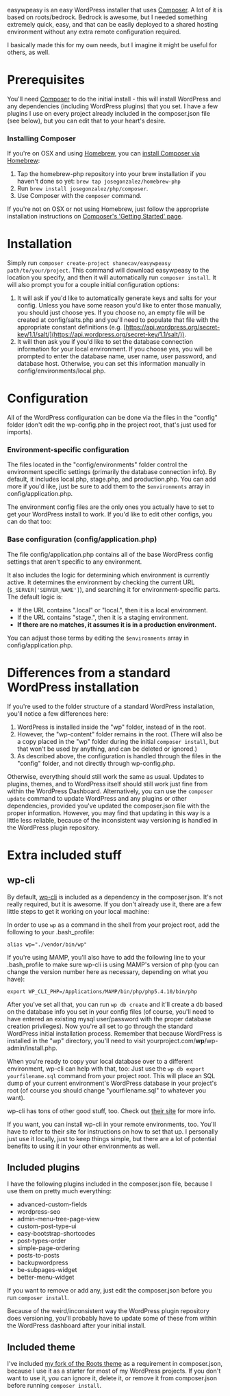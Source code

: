 easywpeasy is an easy WordPress installer that uses [Composer](https://getcomposer.org/). A lot of it is based on roots/bedrock. Bedrock is awesome, but I needed something extremely quick, easy, and that can be easily deployed to a shared hosting environment without any extra remote configuration required.

I basically made this for my own needs, but I imagine it might be useful for others, as well.

# Prerequisites

You'll need [Composer](https://getcomposer.org/) to do the initial install - this will install WordPress and any dependencies (including WordPress plugins) that you set. I have a few plugins I use on every project already included in the composer.json file (see below), but you can edit that to your heart's desire.

### Installing Composer

If you're on OSX and using [Homebrew](http://brew.sh/), you can [install Composer via Homebrew](https://getcomposer.org/doc/00-intro.md#globally-on-osx-via-homebrew-):

1. Tap the homebrew-php repository into your brew installation if you haven't done so yet: `brew tap josegonzalez/homebrew-php`
2. Run `brew install josegonzalez/php/composer`.
3. Use Composer with the `composer` command.

If you're not on OSX or not using Homebrew, just follow the appropriate installation instructions on [Composer's 'Getting Started' page](https://getcomposer.org/doc/00-intro.md).

# Installation

Simply run `composer create-project shanecav/easywpeasy path/to/your/project`. This command will download easywpeasy to the location you specify, and then it will automatically run `composer install`. It will also prompt you for a couple initial configuration options:

1. It will ask if you'd like to automatically generate keys and salts for your config. Unless you have some reason you'd like to enter those manually, you should just choose yes. If you choose no, an empty file will be created at config/salts.php and you'll need to populate that file with the appropriate constant definitions (e.g. [https://api.wordpress.org/secret-key/1.1/salt/](https://api.wordpress.org/secret-key/1.1/salt/)).
2. It will then ask you if you'd like to set the database connection information for your local environment. If you choose yes, you will be prompted to enter the database name, user name, user password, and database host. Otherwise, you can set this information manually in config/environments/local.php.

# Configuration

All of the WordPress configuration can be done via the files in the "config" folder (don't edit the wp-config.php in the project root, that's just used for imports).

### Environment-specific configuration

The files located in the "config/environments" folder control the environment specific settings (primarily the database connection info). By default, it includes local.php, stage.php, and production.php. You can add more if you'd like, just be sure to add them to the `$environments` array in config/application.php.

The environment config files are the only ones you actually have to set to get your WordPress install to work. If you'd like to edit other configs, you can do that too: 

### Base configuration (config/application.php)

The file config/application.php contains all of the base WordPress config settings that aren't specific to any environment.

It also includes the logic for determining which environment is currently active. It determines the environment by checking the current URL (`$_SERVER['SERVER_NAME']`), and searching it for environment-specific parts. The default logic is:

- If the URL contains ".local" or "local.", then it is a local environment.
- If the URL contains "stage.", then it is a staging environment.
- **If there are no matches, it assumes it is in a production environment.**

You can adjust those terms by editing the `$environments` array in config/application.php.

# Differences from a standard WordPress installation

If you're used to the folder structure of a standard WordPress installation, you'll notice a few differences here:

1. WordPress is installed inside the "wp" folder, instead of in the root.
2. However, the "wp-content" folder remains in the root. (There will also be a copy placed in the "wp" folder during the initial `composer install`, but that won't be used by anything, and can be deleted or ignored.)
3. As described above, the configuration is handled through the files in the "config" folder, and not directly through wp-config.php.

Otherwise, everything should still work the same as usual. Updates to plugins, themes, and to WordPress itself should still work just fine from within the WordPress Dashboard. Alternatively, you can use the `composer update` command to update WordPress and any plugins or other dependencies, provided you've updated the composer.json file with the proper information. However, you may find that updating in this way is a little less reliable, because of the inconsistent way versioning is handled in the WordPress plugin repository.

# Extra included stuff

## wp-cli

By default, [wp-cli](http://wp-cli.org/) is included as a dependency in the composer.json. It's not really required, but it is awesome. If you don't already use it, there are a few little steps to get it working on your local machine:

In order to use `wp` as a command in the shell from your project root, add the following to your .bash_profile:

	alias wp="./vendor/bin/wp"

If you're using MAMP, you'll also have to add the following line to your .bash_profile to make sure wp-cli is using MAMP's version of php (you can change the version number here as necessary, depending on what you have):

	export WP_CLI_PHP=/Applications/MAMP/bin/php/php5.4.10/bin/php

After you've set all that, you can run `wp db create` and it'll create a db based on the database info you set in your config files (of course, you'll need to have entered an existing mysql user/password with the proper database creation privileges). Now you're all set to go through the standard WordPress initial installation process. Remember that because WordPress is installed in the "wp" directory, you'll need to visit yourproject.com/**wp**/wp-admin/install.php.

When you're ready to copy your local database over to a different environment, wp-cli can help with that, too: Just use the `wp db export yourfilename.sql` command from your project root. This will place an SQL dump of your current environment's WordPress database in your project's root (of course you should change "yourfilename.sql" to whatever you want).

wp-cli has tons of other good stuff, too. Check out [their site](http://wp-cli.org/) for more info.

If you want, you can install wp-cli in your remote environments, too. You'll have to refer to their site for instructions on how to set that up. I personally just use it locally, just to keep things simple, but there are a lot of potential benefits to using it in your other environments as well.

## Included plugins

I have the following plugins included in the composer.json file, because I use them on pretty much everything:

- advanced-custom-fields
- wordpress-seo
- admin-menu-tree-page-view
- custom-post-type-ui
- easy-bootstrap-shortcodes
- post-types-order
- simple-page-ordering
- posts-to-posts
- backupwordpress
- be-subpages-widget
- better-menu-widget

If you want to remove or add any, just edit the composer.json before you run `composer install`.

Because of the weird/inconsistent way the WordPress plugin repository does versioning, you'll probably have to update some of these from within the WordPress dashboard after your initial install.

## Included theme

I've included [my fork of the Roots theme](https://github.com/shanecav/roots) as a requirement in composer.json, because I use it as a starter for most of my WordPress projects. If you don't want to use it, you can ignore it, delete it, or remove it from composer.json before running `composer install`.